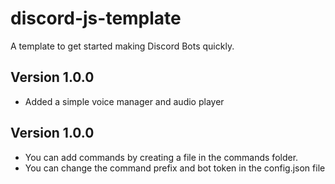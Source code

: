# discord-js-template
A template to get started making Discord Bots quickly.


## Version 1.0.0
- Added a simple voice manager and audio player

## Version 1.0.0

- You can add commands by creating a file in the commands folder.
- You can change the command prefix and bot token in the config.json file
